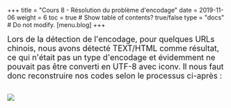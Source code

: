 +++
title = "Cours 8 - Résolution du problème d'encodage"
date = 2019-11-06
weight = 6
toc = true  # Show table of contents? true/false
type = "docs"  # Do not modify.
[menu.blog]
+++




<font size="4">Lors de la détection de l'encodage, pour quelques URLs chinois, nous avons détecté TEXT/HTML comme résultat, ce qui n'était pas un type d'encodage et évidemment ne pouvait pas être converti en UTF-8 avec iconv. Il nous faut donc reconstruire nos codes selon le processus ci-après :</font>

<br>

<img src="/blog/_index_files/encodage.png">

